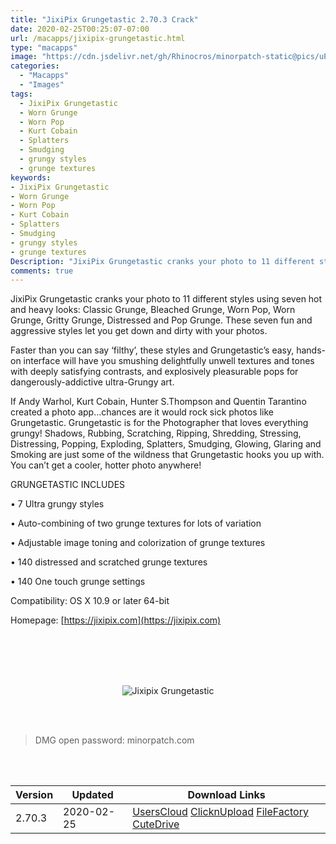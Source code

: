 ```yaml
---
title: "JixiPix Grungetastic 2.70.3 Crack"
date: 2020-02-25T00:25:07-07:00
url: /macapps/jixipix-grungetastic.html
type: "macapps"
image: "https://cdn.jsdelivr.net/gh/Rhinocros/minorpatch-static@pics/uPic/Qf9y6J.jpg"
categories:
  - "Macapps"
  - "Images"
tags:
  - JixiPix Grungetastic
  - Worn Grunge
  - Worn Pop
  - Kurt Cobain
  - Splatters
  - Smudging
  - grungy styles
  - grunge textures
keywords:
- JixiPix Grungetastic
- Worn Grunge
- Worn Pop
- Kurt Cobain
- Splatters
- Smudging
- grungy styles
- grunge textures
Description: "JixiPix Grungetastic cranks your photo to 11 different styles using seven hot and heavy looks: Classic Grunge, Bleached Grunge, Worn Pop, Worn Grunge, Gritty Grunge, Distressed and Pop Grunge."
comments: true
---
```


JixiPix Grungetastic cranks your photo to 11 different styles using seven hot and heavy looks: Classic Grunge, Bleached Grunge, Worn Pop, Worn Grunge, Gritty Grunge, Distressed and Pop Grunge. These seven fun and aggressive styles let you get down and dirty with your photos.

Faster than you can say ‘filthy’, these styles and Grungetastic’s easy, hands-on interface will have you smushing delightfully unwell textures and tones with deeply satisfying contrasts, and explosively pleasurable pops for dangerously-addictive ultra-Grungy art.

If Andy Warhol, Kurt Cobain, Hunter S.Thompson and Quentin Tarantino created a photo app…chances are it would rock sick photos like Grungetastic. Grungetastic is for the Photographer that loves everything grungy! Shadows, Rubbing, Scratching, Ripping, Shredding, Stressing, Distressing, Popping, Exploding, Splatters, Smudging, Glowing, Glaring and Smoking are just some of the wildness that Grungetastic hooks you up with. You can’t get a cooler, hotter photo anywhere!

GRUNGETASTIC INCLUDES

•    7 Ultra grungy styles

•    Auto-combining of two grunge textures for lots of variation

•    Adjustable image toning and colorization of grunge textures

•    140 distressed and scratched grunge textures

•    140 One touch grunge settings



Compatibility: OS X 10.9 or later 64-bit  

Homepage: [https://jixipix.com](https://jixipix.com)

<br/>
<br/>
<script async src="https://pagead2.googlesyndication.com/pagead/js/adsbygoogle.js"></script>
<ins class="adsbygoogle"
     style="display:block; text-align:center;"
     data-ad-layout="in-article"
     data-ad-format="fluid"
     data-ad-client="ca-pub-8746275014476192"
     data-ad-slot="5144997159"></ins>
<script>
     (adsbygoogle = window.adsbygoogle || []).push({});
</script>
<br/>
<br/>


<center>

![Jixipix Grungetastic](https://cdn.jsdelivr.net/gh/Rhinocros/minorpatch-static@pics/uPic/MinorPatch-20200225191140.jpg)

</center>

<br/>
<br/>


> DMG open password: minorpatch.com

<br/>

<br/>
<div id="history_version" class="history_version">

| Version | Updated | Download Links |
| ---- | ---- | ---- |
| 2.70.3 | 2020-02-25 | [UsersCloud](https://ouo.io/mclpKF)   [ClicknUpload](https://ouo.io/Qs5Vjk)   [FileFactory](https://ouo.io/2lCPCK)   [CuteDrive](https://ouo.io/Ijf5Ba) |

</div>
